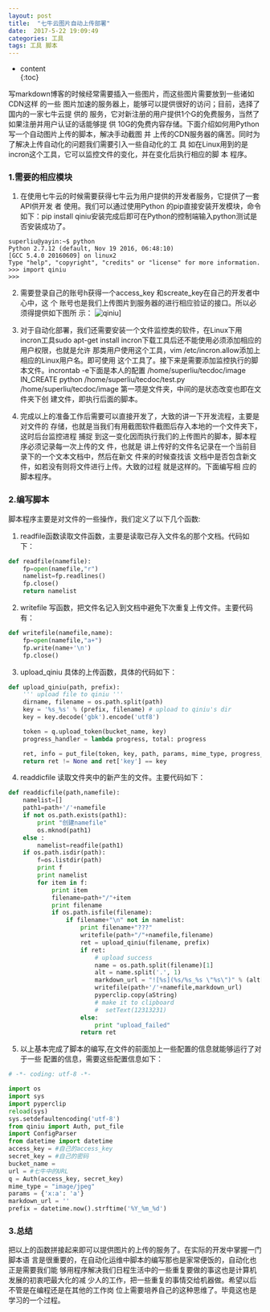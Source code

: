 ```yaml
---
layout: post
title:  "七牛云图片自动上传部署"
date:  2017-5-22 19:09:49
categories: 工具
tags: 工具 脚本
---
```

* content  
{:toc}  

写markdown博客的时候经常需要插入一些图片，而这些图片需要放到一些诸如CDN这样 的一些
图片加速的服务器上，能够可以提供很好的访问；目前，选择了国内的一家七牛云提 供的
服务，它对新注册的用户提供1个G的免费服务，当然了如果注册并用户认证的话能够提 供
10G的免费内容存储。下面介绍如何用Python写一个自动图片上传的脚本，解决手动截图 并
上传的CDN服务器的痛苦。同时为了解决上传自动化的问题我们需要引入一些自动化的工 具
如在Linux用到的是incron这个工具，它可以监控文件的变化，并在变化后执行相应的脚 本
程序。





### 1.需要的相应模块
 
1. 在使用七牛云的时候需要获得七牛云为用户提供的开发者服务，它提供了一套API供开发
   者 使用。我们可以通过使用Python 的pip直接安装开发模块，命令如下：pip install
   qiniu安装完成后即可在Python的控制端输入python测试是否安装成功了。
```shell
superliu@yayin:~$ python
Python 2.7.12 (default, Nov 19 2016, 06:48:10)
[GCC 5.4.0 20160609] on linux2
Type "help", "copyright", "credits" or "license" for more information.
>>> import qiniu
>>>
```

2. 需要登录自己的账号h获得一个access_key 和screate_key在自己的开发者中心中，这
   个 账号也是我们上传图片到服务器的进行相应验证的接口。所以必须得提供如下图所
   示：
![qiniu](http://oqaij4yei.bkt.clouddn.com/2017_05_23_qiniufirst.png)]
  
3. 对于自动化部署，我们还需要安装一个文件监控类的软件，在Linux下用incron工具sudo
   apt-get install incron下载工具后还不能使用必须添加相应的用户权限，也就是允许
   那类用户使用这个工具，vim /etc/incron.allow添加上相应的Linux用户名。即可使用
   这个工具了。接下来是需要添加监控执行的脚本文件。incrontab -e下面是本人的配置
   /home/superliu/tecdoc/image IN_CREATE python /home/superliu/tecdoc/test.py
   /home/superliu/tecdoc/image 第一项是文件夹，中间的是状态改变也即在文件夹下创
   建文件，即执行后面的脚本。
4. 完成以上的准备工作后需要可以直接开发了，大致的讲一下开发流程，主要是对文件的
   存储，也就是当我们有用截图软件截图后存入本地的一个文件夹下，这时后台监控进程
   捕捉 到这一变化因而执行我们的上传图片的脚本，脚本程序必须记录每一次上传的文
   件，也就是 讲上传好的文件名记录在一个当前目录下的一个文本文档中，然后在新文
   件来的时候查找该 文档中是否包含新文件，如若没有则将文件进行上传。大致的过程
   就是这样的。下面编写相 应的脚本程序。

### 2.编写脚本

脚本程序主要是对文件的一些操作，我们定义了以下几个函数:
1. readfile函数读取文件函数，主要是读取已存入文件名的那个文档。代码如下：

```python
def readfile(namefile):
    fp=open(namefile,"r")
    namelist=fp.readlines()
    fp.close()
    return namelist

```
2. writefile 写函数，把文件名记入到文档中避免下次重复上传文件。主要代码有：

```python
def writefile(namefile,name):
    fp=open(namefile,"a+")
    fp.write(name+'\n')
    fp.close()
```
3. upload_qiniu 具体的上传函数，具体的代码如下：

```python
def upload_qiniu(path, prefix):
    ''' upload file to qiniu '''
    dirname, filename = os.path.split(path)
    key = '%s_%s' % (prefix, filename) # upload to qiniu's dir
    key = key.decode('gbk').encode('utf8')

    token = q.upload_token(bucket_name, key)
    progress_handler = lambda progress, total: progress

    ret, info = put_file(token, key, path, params, mime_type, progress_handler=progress_handler)
    return ret != None and ret['key'] == key
```
4. readdicfile 读取文件夹中的新产生的文件。主要代码如下：

```python
def readdicfile(path,namefile):
    namelist=[]
    path1=path+'/'+namefile
    if not os.path.exists(path1):
        print "创建namefile"
        os.mknod(path1)
    else :
        namelist=readfile(path1)
    if os.path.isdir(path):
        f=os.listdir(path)
        print f
        print namelist
        for item in f:
            print item
            filename=path+"/"+item
            print filename
            if os.path.isfile(filename):
                if filename+"\n" not in namelist:
                    print filename+"???"
                    writefile(path+"/"+namefile,filename)
                    ret = upload_qiniu(filename, prefix)
                    if ret:
                        # upload success
                        name = os.path.split(filename)[1]
                        alt = name.split('.', 1)
                        markdown_url = "![%s](%s/%s_%s \"%s\")" % (alt[0], url, prefix, name, alt[0])
                        writefile(path+'/'+namefile,markdown_url)
                        pyperclip.copy(aString)
                        # make it to clipboard
                        #  setText(12313231)
                    else:
                        print "upload_failed"
                    return ret

```
5. 以上基本完成了脚本的编写,在文件的前面加上一些配置的信息就能够运行了对于一些
   配置的信息，需要这些配置信息如下：

```python
# -*- coding: utf-8 -*-

import os
import sys
import pyperclip
reload(sys)
sys.setdefaultencoding('utf-8')
from qiniu import Auth, put_file
import ConfigParser
from datetime import datetime
access_key = #自己的access_key
secret_key = #自己的密码
bucket_name = 
url = #七牛中的URL
q = Auth(access_key, secret_key)
mime_type = "image/jpeg"
params = {'x:a': 'a'}
markdown_url = ''
prefix = datetime.now().strftime('%Y_%m_%d')
```
### 3.总结

把以上的函数拼接起来即可以提供图片的上传的服务了。在实际的开发中掌握一门脚本语
言是很重要的，在自动化运维中脚本的编写那也是家常便饭的，自动化也正是需要我们能
够用程序解决我们日程生活中的一些重复要做的事这也是计算机发展的初衷吧最大化的减
少人的工作，把一些重复的事情交给机器做。希望以后不管是在编程还是在其他的工作岗
位上需要培养自己的这种思维了。毕竟这也是学习的一个过程。
